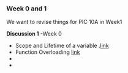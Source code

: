 ### Week  0 and 1
We want to revise things for PIC 10A in Week1        

**Discussion 1** -Week 0
- Scope and Lifetime of a variable .[link](https://github.com/nikunjsanghai/Intermediate_Programming_Cplusplus/blob/main/Week1/Scope_and_Lifetime_Variables.md)
- Function Overloading [link](https://github.com/nikunjsanghai/Intermediate_Programming_Cplusplus/blob/main/Week1/Function_overloading.md)
- 
-




